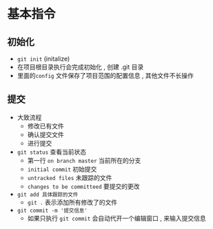 # 基本指令

## 初始化

- `git init` (initalize)
- 在项目根目录执行会完成初始化 , 创建 .git 目录
- 里面的`config` 文件保存了项目范围的配置信息 , 其他文件不长操作

## 提交

- 大致流程
  - 修改已有文件
  - 确认提交文件
  - 进行提交
- `git status` 查看当前状态 
  - 第一行 `on branch master` 当前所在的分支
  - `initial commit` 初始提交
  - `untracked files` 未跟踪的文件
  - `changes to be committeed` 要提交的更改
- `git add 具体跟踪的文件` 
  - `git .` 表示添加所有修改了的文件
- `git commit -m '提交信息'`
  - 如果只执行 `git commit` 会自动代开一个编辑窗口 , 来输入提交信息
